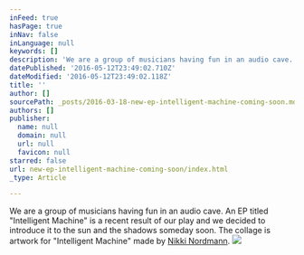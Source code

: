 ```yaml
---
inFeed: true
hasPage: true
inNav: false
inLanguage: null
keywords: []
description: 'We are a group of musicians having fun in an audio cave. An EP titled "Intelligent Machine" is a recent result of our play and we decided to introduce it to the sun and the shadows someday soon. The collage is artwork for "Intelligent Machine" made by Nikki Nordmann.'
datePublished: '2016-05-12T23:49:02.710Z'
dateModified: '2016-05-12T23:49:02.118Z'
title: ''
author: []
sourcePath: _posts/2016-03-18-new-ep-intelligent-machine-coming-soon.md
authors: []
publisher:
  name: null
  domain: null
  url: null
  favicon: null
starred: false
url: new-ep-intelligent-machine-coming-soon/index.html
_type: Article

---
```

We are a group of musicians having fun in an audio cave. An EP titled "Intelligent Machine" is a recent result of our play and we decided to introduce it to the sun and the shadows someday soon. The collage is artwork for "Intelligent Machine" made by [Nikki Nordmann][0].
![](https://the-grid-user-content.s3-us-west-2.amazonaws.com/a7809d39-ebf4-4afd-8603-88903a243add.jpg)

[0]: https://www.facebook.com/nikki.nordmann